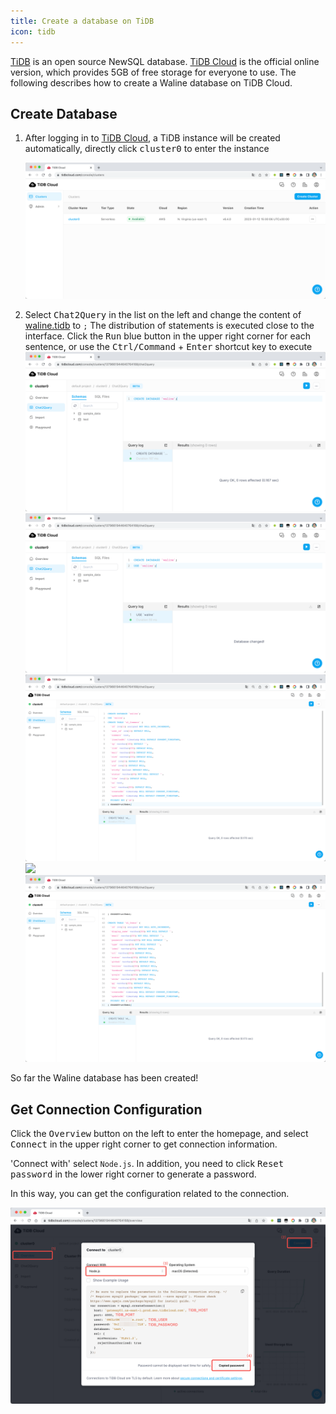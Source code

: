 ```yaml
---
title: Create a database on TiDB
icon: tidb
---
```


[TiDB](https://github.com/pingcap/tidb) is an open source NewSQL database. [TiDB Cloud](https://tidbcloud.com/) is the official online version, which provides 5GB of free storage for everyone to use. The following describes how to create a Waline database on TiDB Cloud.

## Create Database

1. After logging in to [TiDB Cloud](https://tidbcloud.com), a TiDB instance will be created automatically, directly click <kbd>cluster0</kbd> to enter the instance

   ![](../../../assets/tidb-1.png)

2. Select <kbd>Chat2Query</kbd> in the list on the left and change the content of [waline.tidb](https://github.com/walinejs/waline/blob/main/assets/waline.tidb) to `;` The distribution of statements is executed close to the interface. Click the <kbd>Run</kbd> blue button in the upper right corner for each sentence, or use the <kbd>Ctrl\/Command</kbd> + <kbd>Enter</kbd> shortcut key to execute
   ![](../../../assets/tidb-2.png)
   ![](../../../assets/tidb-3.png)
   ![](../../../assets/tidb-4.png)
   ![](../../assets/tidb-5.png)
   ![](../../../assets/tidb-6.png)

So far the Waline database has been created!

## Get Connection Configuration

Click the <kbd>Overview</kbd> button on the left to enter the homepage, and select <kbd>Connect</kbd> in the upper right corner to get connection information.

'Connect with' select `Node.js`. In addition, you need to click <kbd>Reset password</kbd> in the lower right corner to generate a password.

In this way, you can get the configuration related to the connection.

![](../../../assets/tidb-7.png)
